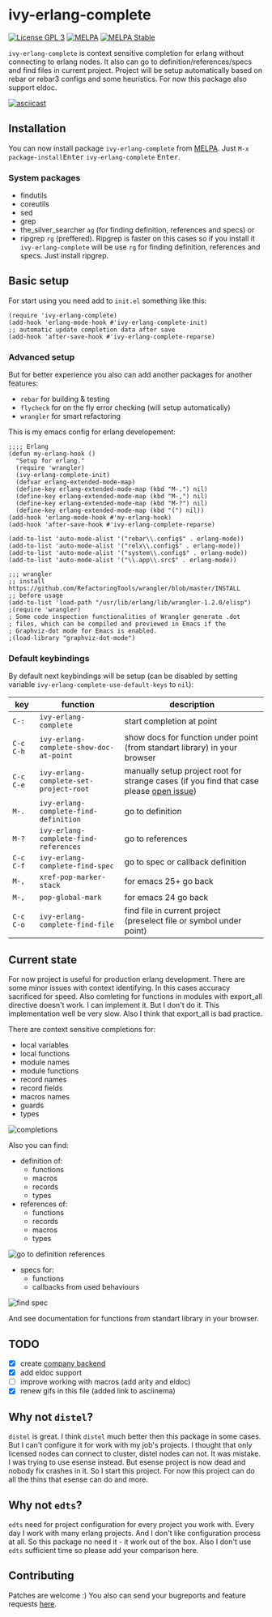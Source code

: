 # ivy-erlang-complete


[![License GPL 3](https://img.shields.io/badge/license-GPL_3-green.svg)](http://www.gnu.org/licenses/gpl-3.0.txt)
[![MELPA](https://melpa.org/packages/ivy-erlang-complete-badge.svg)](https://melpa.org/#/ivy-erlang-complete)
[![MELPA Stable](https://stable.melpa.org/packages/ivy-erlang-complete-badge.svg)](https://stable.melpa.org/#/ivy-erlang-complete)


`ivy-erlang-complete` is context sensitive completion for erlang
without connecting to erlang nodes. It also can go to
definition/references/specs and find files in current project. Project
will be setup automatically based on rebar or rebar3 configs and some
heuristics. For now this package also support eldoc.

[![asciicast](https://asciinema.org/a/128002.png)](https://asciinema.org/a/128002)

## Installation

You can now install package `ivy-erlang-complete` from
[MELPA](https://melpa.org/#/getting-started). Just `M-x`
`package-install`<kbd>Enter</kbd> `ivy-erlang-complete` <kbd>Enter</kbd>.

### System packages
 * findutils
 * coreutils
 * sed
 * grep
 * the_silver_searcher `ag` (for finding definition, references and
   specs) or
 * ripgrep `rg` (preffered). Ripgrep is faster on this cases so if you
   install it `ivy-erlang-complete` will be use `rg` for finding
   definition, references and specs. Just install ripgrep.
 
## Basic setup

For start using you need add to `init.el` something like this:

``` emacs-lisp
(require 'ivy-erlang-complete)
(add-hook 'erlang-mode-hook #'ivy-erlang-complete-init)
;; automatic update completion data after save
(add-hook 'after-save-hook #'ivy-erlang-complete-reparse)
```

### Advanced setup

But for better experience you also can add another packages for another
features:

* `rebar` for building & testing
* `flycheck` for on the fly error checking (will setup automatically)
* `wrangler` for smart refactoring

This is my emacs config for erlang developement:

``` emacs-lisp
;;;; Erlang
(defun my-erlang-hook ()
  "Setup for erlang."
  (require 'wrangler)
  (ivy-erlang-complete-init)
  (defvar erlang-extended-mode-map)
  (define-key erlang-extended-mode-map (kbd "M-.") nil)
  (define-key erlang-extended-mode-map (kbd "M-,") nil)
  (define-key erlang-extended-mode-map (kbd "M-?") nil)
  (define-key erlang-extended-mode-map (kbd "(") nil))
(add-hook 'erlang-mode-hook #'my-erlang-hook)
(add-hook 'after-save-hook #'ivy-erlang-complete-reparse)

(add-to-list 'auto-mode-alist '("rebar\\.config$" . erlang-mode))
(add-to-list 'auto-mode-alist '("relx\\.config$" . erlang-mode))
(add-to-list 'auto-mode-alist '("system\\.config$" . erlang-mode))
(add-to-list 'auto-mode-alist '("\\.app\\.src$" . erlang-mode))

;;; wrangler
;; install https://github.com/RefactoringTools/wrangler/blob/master/INSTALL
;; before usage
(add-to-list 'load-path "/usr/lib/erlang/lib/wrangler-1.2.0/elisp")
;(require 'wrangler)
; Some code inspection functionalities of Wrangler generate .dot
; files, which can be compiled and previewed in Emacs if the
; Graphviz-dot mode for Emacs is enabled.
;(load-library "graphviz-dot-mode")
```

### Default keybindings
By default next keybindings will be setup (can be disabled by setting
variable `ivy-erlang-complete-use-default-keys` to `nil`):

key | function | description
--- | -------- | -----------
`C-:` | `ivy-erlang-complete` | start completion at point
`C-c C-h` | `ivy-erlang-complete-show-doc-at-point` | show docs for function under point (from standart library) in your browser
`C-c C-e` | `ivy-erlang-complete-set-project-root` | manually setup project root for strange cases (if you find that case please [open issue](https://github.com/s-kostyaev/ivy-erlang-complete/issues/new))
`M-.` | `ivy-erlang-complete-find-definition` | go to definition
`M-?` | `ivy-erlang-complete-find-references` | go to references
`C-c C-f` | `ivy-erlang-complete-find-spec` | go to spec or callback definition
`M-,` | `xref-pop-marker-stack` | for emacs 25+ go back
`M-,` | `pop-global-mark` | for emacs 24 go back
`C-c C-o` | `ivy-erlang-complete-find-file` | find file in current project (preselect file or symbol under point)



## Current state

For now project is useful for production erlang development. There are
some minor issues with context identifying. In this cases accuracy
sacrificed for speed. Also comleting for functions in modules with
export_all directive doesn't work. I can implement it. But I don't
do it. This implementation well be very slow. Also I think that
export_all is bad practice.

There are context sensitive completions for:
* local variables
* local functions
* module names
* module functions
* record names
* record fields
* macros names
* guards
* types

![completions](https://github.com/s-kostyaev/ivy-erlang-complete/raw/master/completion.gif)

Also you can find:
* definition of:
  * functions
  * macros
  * records
  * types
* references of:
  * functions
  * records
  * macros
  * types

![go to definition references](https://github.com/s-kostyaev/ivy-erlang-complete/raw/master/gotodefref.gif)

* specs for:
  * functions
  * callbacks from used behaviours

![find spec](https://github.com/s-kostyaev/ivy-erlang-complete/raw/master/findspec.gif)

And see documentation for functions from standart library in your
browser.

## TODO
- [x] create [company backend](https://github.com/s-kostyaev/company-erlang)
- [x] add eldoc support
- [ ] improve working with macros (add arity and eldoc)
- [x] renew gifs in this file (added link to asciinema)

## Why not `distel`?

`distel` is great. I think `distel` much better then this package in
some cases. But I can't configure it for work with my job's projects. 
I thought that only licensed nodes can connect to cluster, distel
nodes can not. It was mistake. I was trying to use esense instead. But
esense project is now dead and nobody fix crashes in it. So I start
this project. For now this project can do all the thins that esense
can do and more.

## Why not `edts`?

`edts` need for project configuration for every project you
work with. Every day I work with many erlang projects. And I don't
like configuration process at all. So this package no need it - it
work out of the box. Also I don't use `edts` sufficient time so please
add your comparison here.

## Contributing

Patches are welcome :) You also can send your bugreports and feature
requests [here](https://github.com/s-kostyaev/ivy-erlang-complete/issues/new).
